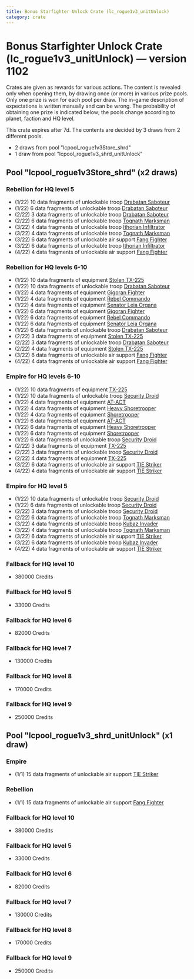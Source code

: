 ```yaml
---
title: Bonus Starfighter Unlock Crate (lc_rogue1v3_unitUnlock)
category: crate
---
```


# Bonus Starfighter Unlock Crate (lc_rogue1v3_unitUnlock) — version 1102

Crates are given as rewards for various actions. The content is revealed only when opening them, by drawing once (or more) in various prize pools. Only one prize is won for each pool per draw. The in-game description of expectations is written manually and can be wrong. The probability of obtaining one prize is indicated below; the pools change according to planet, faction and HQ level.

This crate expires after 7d. The contents are decided by 3 draws from 2 different pools.
  * 2 draws from pool "lcpool_rogue1v3Store_shrd"
  * 1 draw from pool "lcpool_rogue1v3_shrd_unitUnlock"

## Pool "lcpool_rogue1v3Store_shrd" (x2 draws)

### Rebellion for HQ level 5

  * (1/22) 10 data fragments of unlockable troop [Drabatan Saboteur](BigMouthAlien)
  * (1/22) 6 data fragments of unlockable troop [Drabatan Saboteur](BigMouthAlien)
  * (2/22) 3 data fragments of unlockable troop [Drabatan Saboteur](BigMouthAlien)
  * (2/22) 6 data fragments of unlockable troop [Tognath Marksman](RebelTognath)
  * (3/22) 4 data fragments of unlockable troop [Ithorian Infiltrator](IthorianInfiltrator)
  * (3/22) 4 data fragments of unlockable troop [Tognath Marksman](RebelTognath)
  * (3/22) 6 data fragments of unlockable air support [Fang Fighter](FangFighter)
  * (3/22) 6 data fragments of unlockable troop [Ithorian Infiltrator](IthorianInfiltrator)
  * (4/22) 4 data fragments of unlockable air support [Fang Fighter](FangFighter)

### Rebellion for HQ levels 6-10

  * (1/22) 10 data fragments of equipment [Stolen TX-225](eqpRebelHovertank)
  * (1/22) 10 data fragments of unlockable troop [Drabatan Saboteur](BigMouthAlien)
  * (1/22) 4 data fragments of equipment [Gigoran Fighter](eqpRebelShaggyAlien)
  * (1/22) 4 data fragments of equipment [Rebel Commando](eqpRebelPentagonSoldier)
  * (1/22) 4 data fragments of equipment [Senator Leia Organa](eqpRebelDiplomat)
  * (1/22) 6 data fragments of equipment [Gigoran Fighter](eqpRebelShaggyAlien)
  * (1/22) 6 data fragments of equipment [Rebel Commando](eqpRebelPentagonSoldier)
  * (1/22) 6 data fragments of equipment [Senator Leia Organa](eqpRebelDiplomat)
  * (1/22) 6 data fragments of unlockable troop [Drabatan Saboteur](BigMouthAlien)
  * (2/22) 3 data fragments of equipment [Stolen TX-225](eqpRebelHovertank)
  * (2/22) 3 data fragments of unlockable troop [Drabatan Saboteur](BigMouthAlien)
  * (2/22) 4 data fragments of equipment [Stolen TX-225](eqpRebelHovertank)
  * (3/22) 6 data fragments of unlockable air support [Fang Fighter](FangFighter)
  * (4/22) 4 data fragments of unlockable air support [Fang Fighter](FangFighter)

### Empire for HQ levels 6-10

  * (1/22) 10 data fragments of equipment [TX-225](eqpEmpireHovertank)
  * (1/22) 10 data fragments of unlockable troop [Security Droid](SecurityDroid)
  * (1/22) 4 data fragments of equipment [AT-ACT](eqpEmpireCargoGreatDane)
  * (1/22) 4 data fragments of equipment [Heavy Shoretrooper](eqpEmpirePentagonHeavyTrooper)
  * (1/22) 4 data fragments of equipment [Shoretrooper](eqpEmpirePentagonTrooper)
  * (1/22) 6 data fragments of equipment [AT-ACT](eqpEmpireCargoGreatDane)
  * (1/22) 6 data fragments of equipment [Heavy Shoretrooper](eqpEmpirePentagonHeavyTrooper)
  * (1/22) 6 data fragments of equipment [Shoretrooper](eqpEmpirePentagonTrooper)
  * (1/22) 6 data fragments of unlockable troop [Security Droid](SecurityDroid)
  * (2/22) 3 data fragments of equipment [TX-225](eqpEmpireHovertank)
  * (2/22) 3 data fragments of unlockable troop [Security Droid](SecurityDroid)
  * (2/22) 4 data fragments of equipment [TX-225](eqpEmpireHovertank)
  * (3/22) 6 data fragments of unlockable air support [TIE Striker](AtmosMig)
  * (4/22) 4 data fragments of unlockable air support [TIE Striker](AtmosMig)

### Empire for HQ level 5

  * (1/22) 10 data fragments of unlockable troop [Security Droid](SecurityDroid)
  * (1/22) 6 data fragments of unlockable troop [Security Droid](SecurityDroid)
  * (2/22) 3 data fragments of unlockable troop [Security Droid](SecurityDroid)
  * (2/22) 6 data fragments of unlockable troop [Tognath Marksman](EmpireTognath)
  * (3/22) 4 data fragments of unlockable troop [Kubaz Invader](KubazInvader)
  * (3/22) 4 data fragments of unlockable troop [Tognath Marksman](EmpireTognath)
  * (3/22) 6 data fragments of unlockable air support [TIE Striker](AtmosMig)
  * (3/22) 6 data fragments of unlockable troop [Kubaz Invader](KubazInvader)
  * (4/22) 4 data fragments of unlockable air support [TIE Striker](AtmosMig)

### Fallback for HQ level 10

  * 380000 Credits

### Fallback for HQ level 5

  * 33000 Credits

### Fallback for HQ level 6

  * 82000 Credits

### Fallback for HQ level 7

  * 130000 Credits

### Fallback for HQ level 8

  * 170000 Credits

### Fallback for HQ level 9

  * 250000 Credits

## Pool "lcpool_rogue1v3_shrd_unitUnlock" (x1 draw)

### Empire

  * (1/1) 15 data fragments of unlockable air support [TIE Striker](AtmosMig)

### Rebellion

  * (1/1) 15 data fragments of unlockable air support [Fang Fighter](FangFighter)

### Fallback for HQ level 10

  * 380000 Credits

### Fallback for HQ level 5

  * 33000 Credits

### Fallback for HQ level 6

  * 82000 Credits

### Fallback for HQ level 7

  * 130000 Credits

### Fallback for HQ level 8

  * 170000 Credits

### Fallback for HQ level 9

  * 250000 Credits